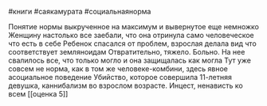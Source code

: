 #книги #cаякамурата #социальнаянорма

Понятие нормы выкрученное на максимум и вывернутое еще немножко
Женщину настолько все заебали, что она отринула само человеческое что есть в себе
Ребенок спасался от проблем, взрослая делала вид что соответствует земляноидам
Отвратительно, тяжело. 
Больно.
На нее свалилось все, что только могло и она защищалась как могла
Тут уже совсем не норма, как в том же человеке-комбини, здесь явное асоциальное поведение
Убийство, которое совершила 11-летняя девушка, каннибализм во взрослом возрасте.
Инцест, ненависть ко всем
[[оценка 5]]